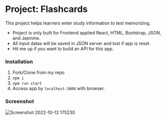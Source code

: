 # Project: Flashcards

This project helps learners enter study information to test memorizing.

- Project is only built for Frontend applied React, HTML, Bootstrap, JSON, and Jasmine.
- All input datas will be saved in JSON server and lost if app is reset.
- Hit me up if you want to build an API for this app.

### Installation

1. Fork/Clone from my repo
2. `npm i`
3. `npm run start`
4. Access app by `localhost:3000` with browser.

### Screenshot

![Screenshot 2022-10-12 175230](https://user-images.githubusercontent.com/57731304/195462440-950ac336-52af-486f-b04a-e9bdaf138cd8.jpg)
